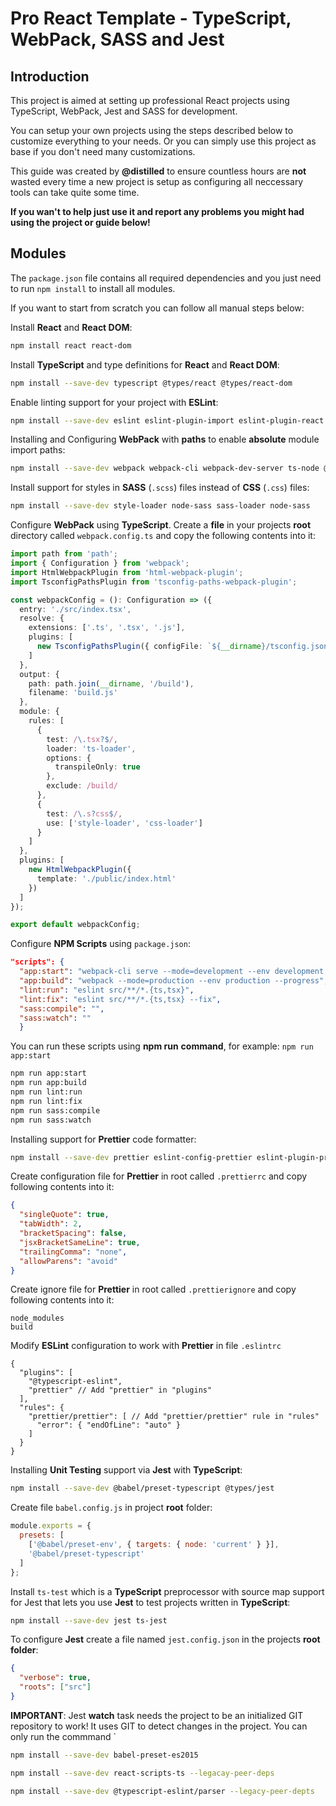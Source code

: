# Pro React Template - TypeScript, WebPack, SASS and Jest

## Introduction

This project is aimed at setting up professional React projects using TypeScript, WebPack, Jest and SASS for development.

You can setup your own projects using the steps described below to customize everything to your needs. Or you can simply use this project as base if you don't need many customizations.

This guide was created by **@distilled** to ensure countless hours are **not** wasted every time a new project is setup as configuring all neccessary tools can take quite some time.

**If you wan't to help just use it and report any problems you might had using the project or guide below!**

## Modules

The `package.json` file contains all required dependencies and you just need to run `npm install` to install all modules.

If you want to start from scratch you can follow all manual steps below:

Install **React** and **React DOM**:

```bash
npm install react react-dom
```

Install **TypeScript** and type definitions for **React** and **React DOM**:

```bash
npm install --save-dev typescript @types/react @types/react-dom
```

Enable linting support for your project with **ESLint**:

```bash
npm install --save-dev eslint eslint-plugin-import eslint-plugin-react eslint-plugin-react-hooks @typescript-eslint/eslint-plugin
```

Installing and Configuring **WebPack** with **paths** to enable **absolute** module import paths:

```bash
npm install --save-dev webpack webpack-cli webpack-dev-server ts-node @types/node @types/webpack @types/webpack-dev-server tsconfig-paths-webpack-plugin html-webpack-plugin
```

Install support for styles in **SASS** (`.scss`) files instead of **CSS** (`.css`) files:

```bash
npm install --save-dev style-loader node-sass sass-loader node-sass
```

Configure **WebPack** using **TypeScript**. Create a **file** in your projects **root** directory called `webpack.config.ts` and copy the following contents into it:

```typescript
import path from 'path';
import { Configuration } from 'webpack';
import HtmlWebpackPlugin from 'html-webpack-plugin';
import TsconfigPathsPlugin from 'tsconfig-paths-webpack-plugin';

const webpackConfig = (): Configuration => ({
  entry: './src/index.tsx',
  resolve: {
    extensions: ['.ts', '.tsx', '.js'],
    plugins: [
      new TsconfigPathsPlugin({ configFile: `${__dirname}/tsconfig.json` })
    ]
  },
  output: {
    path: path.join(__dirname, '/build'),
    filename: 'build.js'
  },
  module: {
    rules: [
      {
        test: /\.tsx?$/,
        loader: 'ts-loader',
        options: {
          transpileOnly: true
        },
        exclude: /build/
      },
      {
        test: /\.s?css$/,
        use: ['style-loader', 'css-loader']
      }
    ]
  },
  plugins: [
    new HtmlWebpackPlugin({
      template: './public/index.html'
    })
  ]
});

export default webpackConfig;
```

Configure **NPM Scripts** using `package.json`:

```json
"scripts": {
  "app:start": "webpack-cli serve --mode=development --env development --open --hot",
  "app:build": "webpack --mode=production --env production --progress",
  "lint:run": "eslint src/**/*.{ts,tsx}",
  "lint:fix": "eslint src/**/*.{ts,tsx} --fix",
  "sass:compile": "",
  "sass:watch": ""
  }
```

You can run these scripts using **npm run** **command**, for example: `npm run app:start`

```bash
npm run app:start
npm run app:build
npm run lint:run
npm run lint:fix
npm run sass:compile
npm run sass:watch
```

Installing support for **Prettier** code formatter:

```bash
npm install --save-dev prettier eslint-config-prettier eslint-plugin-prettier
```

Create configuration file for **Prettier** in root called `.prettierrc` and copy following contents into it:

```json
{
  "singleQuote": true,
  "tabWidth": 2,
  "bracketSpacing": false,
  "jsxBracketSameLine": true,
  "trailingComma": "none",
  "allowParens": "avoid"
}
```

Create ignore file for **Prettier** in root called `.prettierignore` and copy following contents into it:

```
node_modules
build
```

Modify **ESLint** configuration to work with **Prettier** in file `.eslintrc`

```
{
  "plugins": [
    "@typescript-eslint",
    "prettier" // Add "prettier" in "plugins"
  ],
  "rules": {
    "prettier/prettier": [ // Add "prettier/prettier" rule in "rules"
      "error": { "endOfLine": "auto" }
    ]
  }
}
```

Installing **Unit Testing** support via **Jest** with **TypeScript**:

```bash
npm install --save-dev @babel/preset-typescript @types/jest
```

Create file `babel.config.js` in project **root** folder:

```javascript
module.exports = {
  presets: [
    ['@babel/preset-env', { targets: { node: 'current' } }],
    '@babel/preset-typescript'
  ]
};
```

Install `ts-test` which is a **TypeScript** preprocessor with source map support for Jest that lets you use **Jest** to test projects written in **TypeScript**:

```bash
npm install --save-dev jest ts-jest
```

To configure **Jest** create a file named `jest.config.json` in the projects **root folder**:

```json
{
  "verbose": true,
  "roots": ["src"]
}
```

**IMPORTANT**: Jest **watch** task needs the project to be an initialized GIT repository to work! It uses GIT to detect changes in the project. You can only run the commmand `

```bash
npm install --save-dev babel-preset-es2015
```

```bash
npm install --save-dev react-scripts-ts --legacay-peer-deps
```

```bash
npm install --save-dev @typescript-eslint/parser --legacy-peer-depts
```
